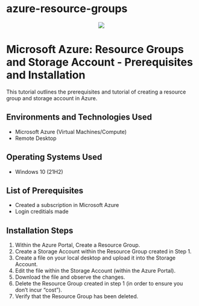 # azure-resource-groups
<p align="center">
  
<img src="https://imgur.com/Qt5Ddgu"/>

</p>

<h1>Microsoft Azure: Resource Groups and Storage Account - Prerequisites and Installation</h1>
This tutorial outlines the prerequisites and tutorial of creating a resource group and storage account in Azure. <br />

<h2>Environments and Technologies Used</h2>

- Microsoft Azure (Virtual Machines/Compute)
- Remote Desktop

<h2>Operating Systems Used </h2>

- Windows 10</b> (21H2)

<h2>List of Prerequisites</h2>

- Created a subscription in Microsoft Azure
- Login creditials made

<h2>Installation Steps</h2>

<ol>
<li>Within the Azure Portal, Create a Resource Group. </li>
<li>Create a Storage Account within the Resource Group created in Step 1. </li> 
<li>Create a file on your local desktop and upload it into the Storage Account.</li>
<li>Edit the file within the Storage Account (within the Azure Portal). </li>
<li>Download the file and observe the changes.</li>
<li>Delete the Resource Group created in step 1 (in order to ensure you don’t incur “cost”).</li>
<li>Verify that the Resource Group has been deleted. </li>  
</ol>

